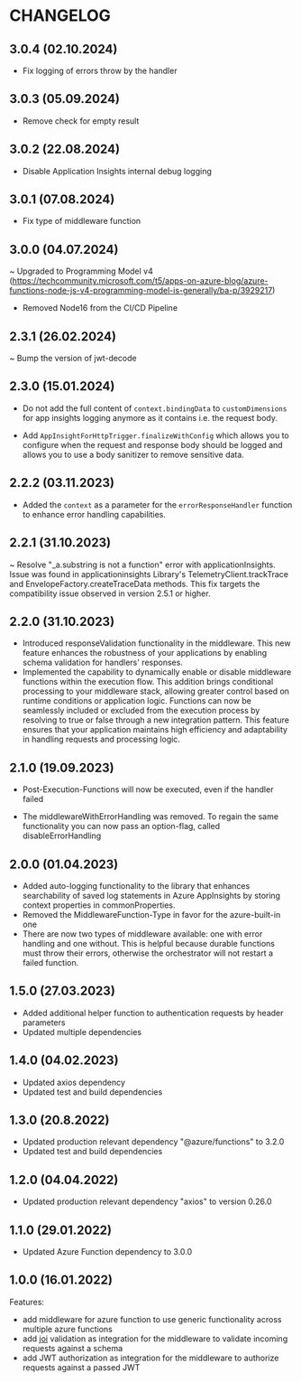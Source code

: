 # CHANGELOG

## 3.0.4 (02.10.2024)
* Fix logging of errors throw by the handler

## 3.0.3 (05.09.2024)
- Remove check for empty result

## 3.0.2 (22.08.2024)
- Disable Application Insights internal debug logging

## 3.0.1 (07.08.2024)
- Fix type of middleware function

## 3.0.0 (04.07.2024)
~ Upgraded to Programming Model v4 (https://techcommunity.microsoft.com/t5/apps-on-azure-blog/azure-functions-node-js-v4-programming-model-is-generally/ba-p/3929217)
- Removed Node16 from the CI/CD Pipeline

## 2.3.1 (26.02.2024)
~ Bump the version of jwt-decode

## 2.3.0 (15.01.2024)
- Do not add the full content of `context.bindingData` to `customDimensions` for app insights logging anymore as it contains i.e. the request body.
+ Add `AppInsightForHttpTrigger.finalizeWithConfig` which allows you to configure when the request and response body should be logged and allows you to use a body sanitizer to remove sensitive data.

## 2.2.2 (03.11.2023) 
+ Added the `context` as a parameter for the `errorResponseHandler` function to enhance error handling capabilities.

## 2.2.1 (31.10.2023)
~ Resolve "_a.substring is not a function" error with applicationInsights. Issue was found in applicationinsights Library's TelemetryClient.trackTrace and EnvelopeFactory.createTraceData methods. This fix targets the compatibility issue observed in version 2.5.1 or higher.

## 2.2.0 (31.10.2023)
+ Introduced responseValidation functionality in the middleware. This new feature enhances the robustness of your applications by enabling schema validation for handlers' responses.
+ Implemented the capability to dynamically enable or disable middleware functions within the execution flow. This addition brings conditional processing to your middleware stack, allowing greater control based on runtime conditions or application logic. Functions can now be seamlessly included or excluded from the execution process by resolving to true or false through a new integration pattern. This feature ensures that your application maintains high efficiency and adaptability in handling requests and processing logic.

## 2.1.0 (19.09.2023)
+ Post-Execution-Functions will now be executed, even if the handler failed
- The middlewareWithErrorHandling was removed. To regain the same functionality you can now pass an option-flag, called disableErrorHandling

## 2.0.0 (01.04.2023)
- Added auto-logging functionality to the library that enhances searchability of saved log statements in Azure AppInsights by storing context properties in commonProperties. 
- Removed the MiddlewareFunction-Type in favor for the azure-built-in one 
- There are now two types of middleware available: one with error handling and one without. This is helpful because durable functions must throw their errors, otherwise the orchestrator will not restart a failed function.


## 1.5.0 (27.03.2023)

- Added additional helper function to authentication requests by header parameters
- Updated multiple dependencies

## 1.4.0 (04.02.2023)

- Updated axios dependency
- Updated test and build dependencies

## 1.3.0 (20.8.2022)

- Updated production relevant dependency "@azure/functions" to 3.2.0
- Updated test and build dependencies

## 1.2.0 (04.04.2022)

- Updated production relevant dependency "axios" to version 0.26.0

## 1.1.0 (29.01.2022)

- Updated Azure Function dependency to 3.0.0

## 1.0.0 (16.01.2022)

Features:

  - add middleware for azure function to use generic functionality across multiple azure functions
  - add [joi](https://github.com/sideway/joi) validation as integration for the middleware to validate incoming requests against a schema
  - add JWT authorization as integration for the middleware to authorize requests against a passed JWT
